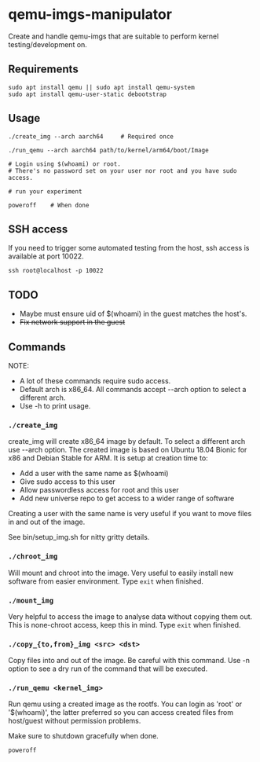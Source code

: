 # qemu-imgs-manipulator

Create and handle qemu-imgs that are suitable to perform kernel testing/development on.

## Requirements

```
sudo apt install qemu || sudo apt install qemu-system
sudo apt install qemu-user-static debootstrap
```

## Usage

```
./create_img --arch aarch64     # Required once

./run_qemu --arch aarch64 path/to/kernel/arm64/boot/Image

# Login using $(whoami) or root.
# There's no password set on your user nor root and you have sudo access.

# run your experiment

poweroff	# When done
```

## SSH access

If you need to trigger some automated testing from the host, ssh access is
available at port 10022.

`ssh root@localhost -p 10022`

## TODO

- Maybe must ensure uid of $(whoami) in the guest matches the host's.
- <s>Fix network support in the guest</s>

## Commands

NOTE:
- A lot of these commands require sudo access.
- Default arch is x86_64. All commands accept --arch option to select a different arch.
- Use -h to print usage.

### `./create_img`
create_img will create x86_64 image by default. To select a different arch use --arch option.
The created image is based on Ubuntu 18.04 Bionic for x86 and Debian Stable for ARM. It is setup at creation time to:

- Add a user with the same name as $(whoami)
- Give sudo access to this user
- Allow passwordless access for root and this user
- Add new universe repo to get access to a wider range of software

Creating a user with the same name is very useful if you want to move files in and out of the image.

See bin/setup_img.sh for nitty gritty details.

### `./chroot_img`
Will mount and chroot into the image. Very useful to easily install new software from easier environment.
Type `exit` when finished.

### `./mount_img`
Very helpful to access the image to analyse data without copying them out. This is none-chroot access, keep this in mind.
Type `exit` when finished.

### `./copy_{to,from}_img <src> <dst>`
Copy files into and out of the image. Be careful with this command. Use -n option to see a dry run of the command that will be executed.

### `./run_qemu <kernel_img>`
Run qemu using a created image as the rootfs. You can login as 'root' or '$(whoami)', the latter preferred so you can access created files from host/guest without permission problems.

Make sure to shutdown gracefully when done.

`poweroff`
